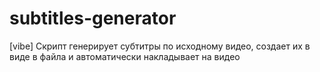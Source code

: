 # subtitles-generator
[vibe] Скрипт генерирует субтитры по исходному видео, создает их в виде в файла и автоматически накладывает на видео
